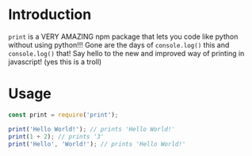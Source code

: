 # Introduction
`print` is a VERY AMAZING npm package that lets you code like python without using python!!!
Gone are the days of `console.log()` this and `console.log()` that!
Say hello to the new and improved way of printing in javascript! (yes this is a troll)

# Usage
```js
const print = require('print');

print('Hello World!'); // prints 'Hello World!'
print(1 + 2); // prints '3'
print('Hello', 'World!'); // prints 'Hello World!'
```